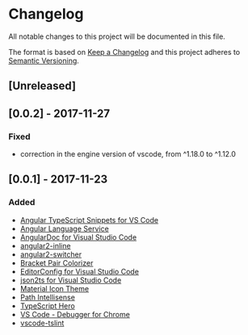 # Changelog
All notable changes to this project will be documented in this file.

The format is based on [Keep a Changelog](http://keepachangelog.com/en/1.0.0/)
and this project adheres to [Semantic Versioning](http://semver.org/spec/v2.0.0.html).

## [Unreleased]

## [0.0.2] - 2017-11-27
### Fixed
- correction in the engine version of vscode, from ^1.18.0 to ^1.12.0

## [0.0.1] - 2017-11-23
### Added
- [Angular TypeScript Snippets for VS Code](https://marketplace.visualstudio.com/items?itemName=johnpapa.Angular2)
- [Angular Language Service](https://marketplace.visualstudio.com/items?itemName=Angular.ng-template)
- [AngularDoc for Visual Studio Code](https://marketplace.visualstudio.com/items?itemName=AngularDoc.angulardoc-vscode)
- [angular2-inline](https://marketplace.visualstudio.com/items?itemName=natewallace.angular2-inline)
- [angular2-switcher](https://marketplace.visualstudio.com/items?itemName=infinity1207.angular2-switcher)
- [Bracket Pair Colorizer](https://marketplace.visualstudio.com/items?itemName=CoenraadS.bracket-pair-colorizer)
- [EditorConfig for Visual Studio Code](https://marketplace.visualstudio.com/items?itemName=EditorConfig.EditorConfig)
- [json2ts for Visual Studio Code](https://marketplace.visualstudio.com/items?itemName=GregorBiswanger.json2ts)
- [Material Icon Theme](https://marketplace.visualstudio.com/items?itemName=PKief.material-icon-theme)
- [Path Intellisense](https://marketplace.visualstudio.com/items?itemName=christian-kohler.path-intellisense)
- [TypeScript Hero](https://marketplace.visualstudio.com/items?itemName=rbbit.typescript-hero)
- [VS Code - Debugger for Chrome ](https://marketplace.visualstudio.com/items?itemName=msjsdiag.debugger-for-chrome)
- [vscode-tslint](https://marketplace.visualstudio.com/items?itemName=eg2.tslint)